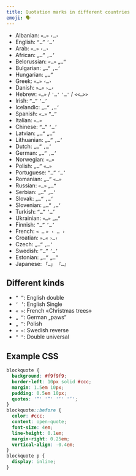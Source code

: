 ```yaml
---
title: Quotation marks in different countries
emoji: 🗣
---
```


- Albanian: `«…»` `‹…›`
- English: `“…”` `‘…’`
- Arab: `«…»` `‹…›`
- African: `„…”` `‚…’`
- Belorussian: `«…»` `„…“`
- Bulgarian: `„…“` `‚…‘`
- Hungarian: `„…”`
- Greek: `«…»` `‹…›`
- Danish: `»…«` `›…‹`
- Hebrew: `«…»` / `'…'` `'…'` / `<<…>>`
- Irish: `“…”` `‘…’`
- Icelandic: `„…“` `‚…‘`
- Spanish: `«…»` `“…”`
- Italian: `«…»`
- Chinese: `“…”` `‘…’`
- Latvian: `„…“` `„…“`
- Lithuanian: `„…“` `‚…‘`
- Dutch: `„…”` `‚…’`
- German: `„…“` `‚…‘`
- Norwegian: `«…»`
- Polish: `„…”` `«…»`
- Portuguese: `“…”` `‘…’`
- Romanian: `„…”` `«…»`
- Russian: `«…»` `„…“`
- Serbian: `„…“` `‚…‘`
- Slovak: `„…“` `‚…‘`
- Slovenian: `„…“` `‚…‘`
- Turkish: `“…”` `‘…’`
- Ukrainian: `«…»` `„…“`
- Finnish: `”…”` `’…’`
- French: `« …` `» ‹ … ›`
- Croatian: `»…«` `›…‹`
- Czech: `„…“` `‚…‘`
- Swedish: `”…”` `’…’`
- Estonian: `„…”` `„…”`
- Japanese: `「…」` `『…』`

## Different kinds

- `“ ”`: English double
- `‘ ’`: English Single
- `« »`: French «Christmas trees»
- `„ “`: German „paws“
- `„ ”`: Polish
- `» «`: Swedish reverse
- `" "`: Double universal

## Example CSS

```css
blockquote {
  background: #f9f9f9;
  border-left: 10px solid #ccc;
  margin: 1.5em 10px;
  padding: 0.5em 10px;
  quotes: '“' '”' '‘' '’';
}
blockquote::before {
  color: #ccc;
  content: open-quote;
  font-size: 4em;
  line-height: 0.1em;
  margin-right: 0.25em;
  vertical-align: -0.4em;
}
blockquote p {
  display: inline;
}
```
